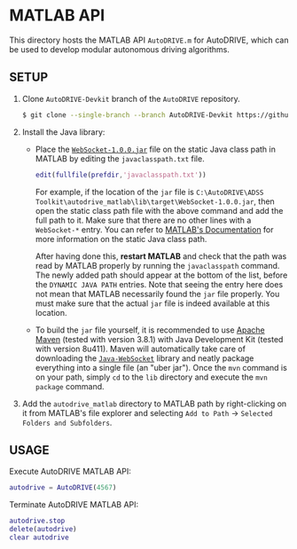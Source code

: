 # MATLAB API

<p align="justify">
This directory hosts the MATLAB API <code>AutoDRIVE.m</code> for AutoDRIVE, which can be used to develop modular autonomous driving algorithms.
</p>

## SETUP

1. Clone `AutoDRIVE-Devkit` branch of the `AutoDRIVE` repository.
    ```bash
    $ git clone --single-branch --branch AutoDRIVE-Devkit https://github.com/Tinker-Twins/AutoDRIVE.git
    ```
2. Install the Java library:
   - Place the [`WebSocket-1.0.0.jar`](lib/target/WebSocket-1.0.0.jar) file on the static Java class path in MATLAB by editing the `javaclasspath.txt` file.
     ```MATLAB
     edit(fullfile(prefdir,'javaclasspath.txt'))
     ```
     For example, if the location of the `jar` file is `C:\AutoDRIVE\ADSS Toolkit\autodrive_matlab\lib\target\WebSocket-1.0.0.jar`, then open the static class path file with the above command and add the full path to it. Make sure that there are no other lines with a `WebSocket-*` entry. You can refer to [MATLAB's Documentation](https://www.mathworks.com/help/matlab/matlab_external/static-path-of-java-class-path.html) for more information on the static Java class path.

     After having done this, **restart MATLAB** and check that the path was read by MATLAB properly by running the `javaclasspath` command. The newly added path should appear at the bottom of the list, before the `DYNAMIC JAVA PATH` entries. Note that seeing the entry here does not mean that MATLAB necessarily found the `jar` file properly. You must make sure that the actual `jar` file is indeed available at this location.
   - To build the `jar` file yourself, it is recommended to use [Apache Maven](https://maven.apache.org/download.cgi) (tested with version 3.8.1) with Java Development Kit (tested with version 8u411). Maven will automatically take care of downloading the [`Java-WebSocket`](https://github.com/TooTallNate/Java-WebSocket) library and neatly package everything into a single file (an "uber jar"). Once the `mvn` command is on your path, simply `cd` to the `lib` directory and execute the `mvn package` command.
4. Add the `autodrive_matlab` directory to MATLAB path by right-clicking on it from MATLAB's file explorer and selecting `Add to Path` &rarr; `Selected Folders and Subfolders`.

## USAGE

Execute AutoDRIVE MATLAB API:
```MATLAB
autodrive = AutoDRIVE(4567)
```

Terminate AutoDRIVE MATLAB API:
```MATLAB
autodrive.stop
delete(autodrive)
clear autodrive
```
